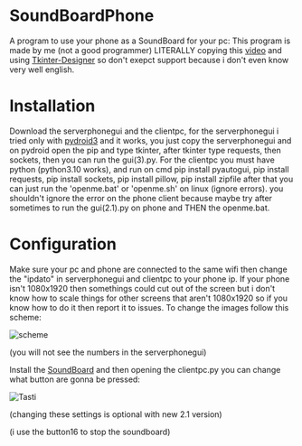 # SoundBoardPhone
A program to use your phone as a SoundBoard for your pc:
This program is made by me (not a good programmer) LITERALLY copying this [video](https://www.youtube.com/watch?v=Lbfe3-v7yE0) and using [Tkinter-Designer](https://github.com/ParthJadhav/Tkinter-Designer) so don't exepct support because i don't even know very well english.
# Installation
Download the serverphonegui and the clientpc, for the serverphonegui i tried only with [pydroid3](https://play.google.com/store/apps/details?id=ru.iiec.pydroid3&hl=en_US&gl=US&pli=1) and it works, you just copy the serverphonegui and on pydroid open the pip and type tkinter, after tkinter type requests, then sockets, then you can run the gui(3).py. For the clientpc you must have python (python3.10 works), and run on cmd pip install pyautogui, pip install requests, pip install sockets, pip install pillow, pip install zipfile after that you can just run the 'openme.bat' or 'openme.sh' on linux (ignore errors). you shouldn't ignore the error on the phone client because maybe try after sometimes to run the gui(2.1).py on phone and THEN the openme.bat.
# Configuration
Make sure your pc and phone are connected to the same wifi then change the "ipdato" in serverphonegui and clientpc to your phone ip. If your phone isn't 1080x1920 then somethings could cut out of the screen but i don't know how to scale things for other screens that aren't 1080x1920 so if you know how to do it then report it to issues. To change the images follow this scheme:


![scheme](https://github.com/user-attachments/assets/efb41733-a6d9-43dc-9c9d-fd50143c3633)

(you will not see the numbers in the serverphonegui)


Install the [SoundBoard](https://github.com/Kalejin/DCSB) and then opening the clientpc.py you can change what button are gonna be pressed:



![Tasti](https://github.com/user-attachments/assets/3f9d4400-8dce-446c-8b5c-5108e73da931)

(changing these settings is optional with new 2.1 version)

(i use the button16 to stop the soundboard)
